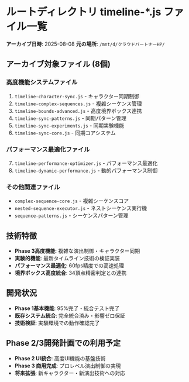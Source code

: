 # ルートディレクトリ timeline-*.js ファイル一覧

**アーカイブ日時**: 2025-08-08
**元の場所**: `/mnt/d/クラウドパートナーHP/`

## アーカイブ対象ファイル (8個)

### 高度機能システムファイル
1. `timeline-character-sync.js` - キャラクター同期制御
2. `timeline-complex-sequences.js` - 複雑シーケンス管理
3. `timeline-bounds-advanced.js` - 高度境界ボックス連携
4. `timeline-sync-patterns.js` - 同期パターン管理
5. `timeline-sync-experiments.js` - 同期実験機能
6. `timeline-sync-core.js` - 同期コアシステム

### パフォーマンス最適化ファイル
7. `timeline-performance-optimizer.js` - パフォーマンス最適化
8. `timeline-dynamic-performance.js` - 動的パフォーマンス制御

### その他関連ファイル
- `complex-sequence-core.js` - 複雑シーケンスコア
- `nested-sequence-executor.js` - ネストシーケンス実行機
- `sequence-patterns.js` - シーケンスパターン管理

## 技術特徴
- **Phase 3高度機能**: 複雑な演出制御・キャラクター同期
- **実験的機能**: 最新タイムライン技術の検証実装
- **パフォーマンス最適化**: 60fps精度での高速処理
- **境界ボックス高度統合**: 34頂点精密判定との連携

## 開発状況
- **Phase 1基本機能**: 95%完了・統合テスト完了
- **既存システム統合**: 完全統合済み・影響ゼロ保証
- **技術検証**: 実験環境での動作確認完了

## Phase 2/3開発計画での利用予定
- **Phase 2 UI統合**: 高度UI機能の基盤技術
- **Phase 3 商用完成**: プロレベル演出制御の実現
- **将来拡張**: 新キャラクター・新演出技術への対応
